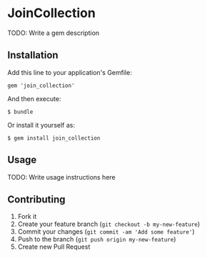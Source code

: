 # JoinCollection

TODO: Write a gem description

## Installation

Add this line to your application's Gemfile:

    gem 'join_collection'

And then execute:

    $ bundle

Or install it yourself as:

    $ gem install join_collection

## Usage

TODO: Write usage instructions here

## Contributing

1. Fork it
2. Create your feature branch (`git checkout -b my-new-feature`)
3. Commit your changes (`git commit -am 'Add some feature'`)
4. Push to the branch (`git push origin my-new-feature`)
5. Create new Pull Request
